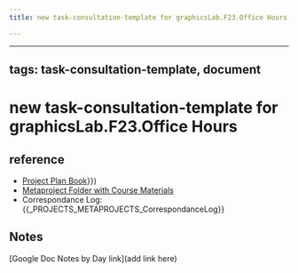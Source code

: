 ```yaml
---
title: new task-consultation-template for graphicsLab.F23.Office Hours

---
```



---
tags: task-consultation-template, document
---
# new task-consultation-template for graphicsLab.F23.Office Hours


## reference
* [Project Plan Book]({{_ProjectPlanBook_WorkingDocURL)}})
* [Metaproject Folder with Course Materials]({{_PROJECTS_AssociatedMetaprojectFolder}})
* Correspondance Log: {{_PROJECTS_METAPROJECTS_CorrespondanceLog}}

## Notes
[Google Doc Notes by Day link](add link here)
